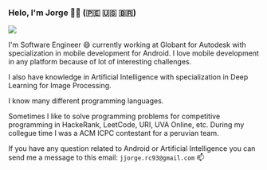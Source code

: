 ### Helo, I'm Jorge 👨‍💻  (🇵🇪   🇺🇸  🇧🇷)

<img src="https://user-images.githubusercontent.com/7152507/88428177-f61d9880-cdb9-11ea-9f32-e2f6e0280304.png"/>

I'm Software Engineer 😄 currently working at Globant for Autodesk with specialization in mobile development for Android. I love mobile development in any platform because of lot of interesting challenges.

I also have knowledge in Artificial Intelligence with specialization in Deep Learning for Image Processing.

I know many different programming languages.

Sometimes I like to solve programming problems for competitive programming in HackeRank, LeetCode, URI, UVA Online, etc. During my collegue time I was a ACM ICPC contestant for a peruvian team.

If you have any question related to Android or Artificial Intelligence you can send me a message to this email: `jjorge.rc93@gmail.com` 📫


<!--
**jjrodcast/jjrodcast** is a ✨ _special_ ✨ repository because its `README.md` (this file) appears on your GitHub profile.

Here are some ideas to get you started:

- 🔭 I’m currently working on ...
- 🌱 I’m currently learning ...
- 👯 I’m looking to collaborate on ...
- 🤔 I’m looking for help with ...
- 💬 Ask me about ...
- 📫 How to reach me: ...
- 😄 Pronouns: ...
- ⚡ Fun fact: ...
-->
